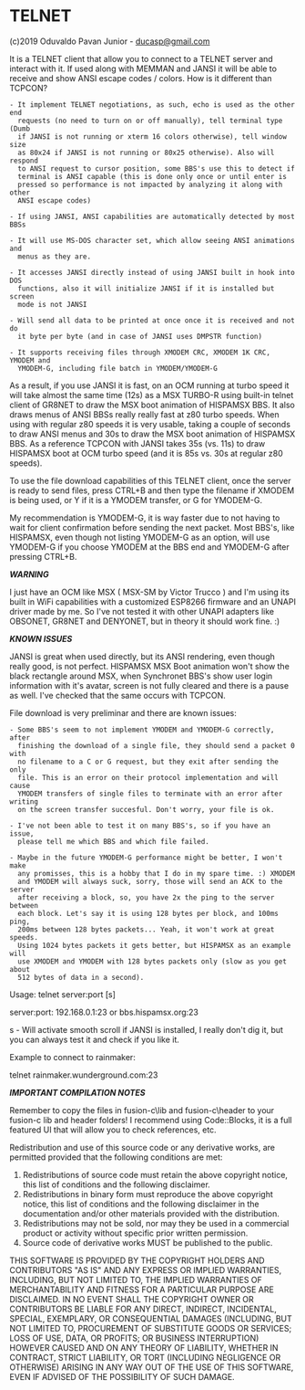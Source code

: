 # TELNET

(c)2019 Oduvaldo Pavan Junior - ducasp@gmail.com

It is a TELNET client that allow you to connect to a TELNET server and interact
with it. If used along with MEMMAN and JANSI it will be able to receive and 
show ANSI escape codes / colors. How is it different than TCPCON?

	- It implement TELNET negotiations, as such, echo is used as the other end
	  requests (no need to turn on or off manually), tell terminal type (Dumb
	  if JANSI is not running or xterm 16 colors otherwise), tell window size 
	  as 80x24 if JANSI is not running or 80x25 otherwise). Also will respond
	  to ANSI request to cursor position, some BBS's use this to detect if 
	  terminal is ANSI capable (this is done only once or until enter is 
	  pressed so performance is not impacted by analyzing it along with other
	  ANSI escape codes)
	  
	- If using JANSI, ANSI capabilities are automatically detected by most BBSs
	
	- It will use MS-DOS character set, which allow seeing ANSI animations and
	  menus as they are.
	
	- It accesses JANSI directly instead of using JANSI built in hook into DOS
	  functions, also it will initialize JANSI if it is installed but screen 
	  mode is not JANSI
	  
	- Will send all data to be printed at once once it is received and not do
	  it byte per byte (and in case of JANSI uses DMPSTR function)
	  
	- It supports receiving files through XMODEM CRC, XMODEM 1K CRC, YMODEM and
	  YMODEM-G, including file batch in YMODEM/YMODEM-G
	  
As a result, if you use JANSI it is fast, on an OCM running at turbo speed it
will take almost the same time (12s) as a MSX TURBO-R using built-in telnet
client of GR8NET to draw the MSX boot animation of HISPAMSX BBS. It also draws
menus of ANSI BBSs really really fast at z80 turbo speeds. When using with 
regular z80 speeds it is very usable, taking a couple of seconds to draw ANSI
menus and 30s to draw the MSX boot animation of HISPAMSX BBS. As a reference 
TCPCON with JANSI takes 35s (vs. 11s) to draw HISPAMSX boot at OCM turbo speed
(and it is 85s vs. 30s at regular z80 speeds).	

To use the file download capabilities of this TELNET client, once the server is
ready to send files, press CTRL+B and then type the filename if XMODEM is being
used, or Y if it is a YMODEM transfer, or G for YMODEM-G.

My recommendation is YMODEM-G, it is way faster due to not having to wait for
client confirmation before sending the next packet. Most BBS's, like HISPAMSX,
even though not listing YMODEM-G as an option, will use YMODEM-G if you choose
YMODEM at the BBS end and YMODEM-G after pressing CTRL+B.

***WARNING***

I just have an OCM like MSX ( MSX-SM by Victor Trucco ) and I'm using its built
in WiFi capabilities with a customized ESP8266 firmware and an UNAPI driver 
made by me. So I've not tested it with other UNAPI adapters like OBSONET,
GR8NET and DENYONET, but in theory it should work fine. :)

***KNOWN ISSUES***

JANSI is great when used directly, but its ANSI rendering, even though really
good, is not perfect. HISPAMSX MSX Boot animation won't show the black
rectangle around MSX, when Synchronet BBS's show user login information with
it's avatar, screen is not fully cleared and there is a pause as well. I've
checked that the same occurs with TCPCON. 

File download is very preliminar and there are known issues:

	- Some BBS's seem to not implement YMODEM and YMODEM-G correctly, after 
	  finishing the download of a single file, they should send a packet 0 with
	  no filename to a C or G request, but they exit after sending the only 
	  file. This is an error on their protocol implementation and will cause
	  YMODEM transfers of single files to terminate with an error after writing
	  on the screen transfer succesful. Don't worry, your file is ok.
	  
	- I've not been able to test it on many BBS's, so if you have an issue,
	  please tell me which BBS and which file failed.
	  
	- Maybe in the future YMODEM-G performance might be better, I won't make
	  any promisses, this is a hobby that I do in my spare time. :) XMODEM 
	  and YMODEM will always suck, sorry, those will send an ACK to the server
	  after receiving a block, so, you have 2x the ping to the server between 
	  each block. Let's say it is using 128 bytes per block, and 100ms ping, 
	  200ms between 128 bytes packets... Yeah, it won't work at great speeds. 
	  Using 1024 bytes packets it gets better, but HISPAMSX as an example will
	  use XMODEM and YMODEM with 128 bytes packets only (slow as you get about
	  512 bytes of data in a second).

Usage: 
telnet server:port [s]

server:port: 192.168.0.1:23 or bbs.hispamsx.org:23

s - Will activate smooth scroll if JANSI is installed, I really don't dig it,
but you can always test it and check if you like it.

Example to connect to rainmaker:

telnet rainmaker.wunderground.com:23

***IMPORTANT COMPILATION NOTES***

Remember to copy the files in fusion-c\lib and fusion-c\header to your fusion-c lib and header folders!
I recommend using Code::Blocks, it is a full featured UI that will allow you to check references, etc.

Redistribution and use of this source code or any derivative works, are
permitted provided that the following conditions are met:

1. Redistributions of source code must retain the above copyright notice,
   this list of conditions and the following disclaimer.
2. Redistributions in binary form must reproduce the above copyright
   notice, this list of conditions and the following disclaimer in the
   documentation and/or other materials provided with the distribution.
3. Redistributions may not be sold, nor may they be used in a commercial
   product or activity without specific prior written permission.
4. Source code of derivative works MUST be published to the public.

THIS SOFTWARE IS PROVIDED BY THE COPYRIGHT HOLDERS AND CONTRIBUTORS
"AS IS" AND ANY EXPRESS OR IMPLIED WARRANTIES, INCLUDING, BUT NOT LIMITED
TO, THE IMPLIED WARRANTIES OF MERCHANTABILITY AND FITNESS FOR A PARTICULAR
PURPOSE ARE DISCLAIMED. IN NO EVENT SHALL THE COPYRIGHT OWNER OR
CONTRIBUTORS BE LIABLE FOR ANY DIRECT, INDIRECT, INCIDENTAL, SPECIAL,
EXEMPLARY, OR CONSEQUENTIAL DAMAGES (INCLUDING, BUT NOT LIMITED TO,
PROCUREMENT OF SUBSTITUTE GOODS OR SERVICES; LOSS OF USE, DATA, OR PROFITS;
OR BUSINESS INTERRUPTION) HOWEVER CAUSED AND ON ANY THEORY OF LIABILITY,
WHETHER IN CONTRACT, STRICT LIABILITY, OR TORT (INCLUDING NEGLIGENCE OR
OTHERWISE) ARISING IN ANY WAY OUT OF THE USE OF THIS SOFTWARE, EVEN IF
ADVISED OF THE POSSIBILITY OF SUCH DAMAGE.
